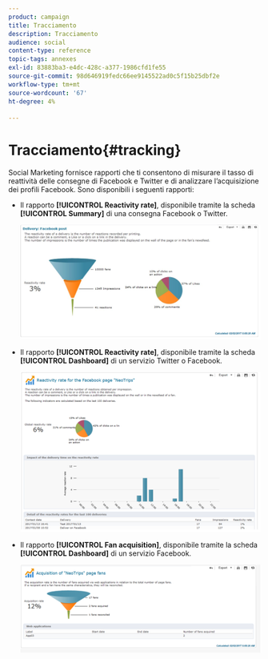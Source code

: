 ```yaml
---
product: campaign
title: Tracciamento
description: Tracciamento
audience: social
content-type: reference
topic-tags: annexes
exl-id: 83883ba3-e4dc-428c-a377-1986cfd1fe55
source-git-commit: 98d646919fedc66ee9145522ad0c5f15b25dbf2e
workflow-type: tm+mt
source-wordcount: '67'
ht-degree: 4%

---
```


# Tracciamento{#tracking}

Social Marketing fornisce rapporti che ti consentono di misurare il tasso di reattività delle consegne di Facebook e Twitter e di analizzare l’acquisizione dei profili Facebook. Sono disponibili i seguenti rapporti:

* Il rapporto **[!UICONTROL Reactivity rate]**, disponibile tramite la scheda **[!UICONTROL Summary]** di una consegna Facebook o Twitter.

   ![](assets/social_report_3.png)

* Il rapporto **[!UICONTROL Reactivity rate]**, disponibile tramite la scheda **[!UICONTROL Dashboard]** di un servizio Twitter o Facebook.

   ![](assets/social_report_2.png)

* Il rapporto **[!UICONTROL Fan acquisition]**, disponibile tramite la scheda **[!UICONTROL Dashboard]** di un servizio Facebook.

   ![](assets/social_report_1.png)
